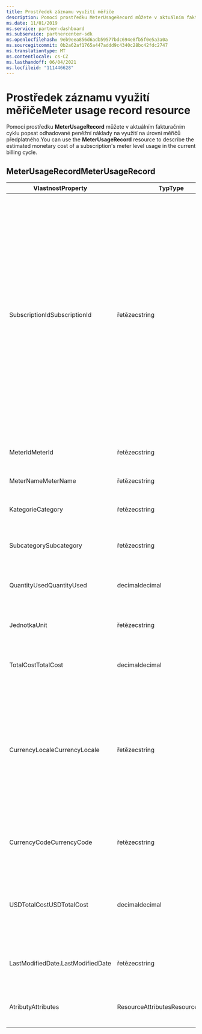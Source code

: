 ```yaml
---
title: Prostředek záznamu využití měřiče
description: Pomocí prostředku MeterUsageRecord můžete v aktuálním fakturačním cyklu popsat odhadované peněžní náklady na využití na úrovni měřičů předplatného.
ms.date: 11/01/2019
ms.service: partner-dashboard
ms.subservice: partnercenter-sdk
ms.openlocfilehash: 9eb9eea856d6adb59577bdc694e8fb5f0e5a3a0a
ms.sourcegitcommit: 0b2a62af1765a447addd9c4340c28bc42fdc2747
ms.translationtype: MT
ms.contentlocale: cs-CZ
ms.lasthandoff: 06/04/2021
ms.locfileid: "111446628"
---
```

# <a name="meter-usage-record-resource"></a><span data-ttu-id="bef6b-103">Prostředek záznamu využití měřiče</span><span class="sxs-lookup"><span data-stu-id="bef6b-103">Meter usage record resource</span></span>

<span data-ttu-id="bef6b-104">Pomocí prostředku **MeterUsageRecord** můžete v aktuálním fakturačním cyklu popsat odhadované peněžní náklady na využití na úrovni měřičů předplatného.</span><span class="sxs-lookup"><span data-stu-id="bef6b-104">You can use the **MeterUsageRecord** resource to describe the estimated monetary cost of a subscription's meter level usage in the current billing cycle.</span></span>

## <a name="meterusagerecord"></a><span data-ttu-id="bef6b-105">MeterUsageRecord</span><span class="sxs-lookup"><span data-stu-id="bef6b-105">MeterUsageRecord</span></span>

| <span data-ttu-id="bef6b-106">Vlastnost</span><span class="sxs-lookup"><span data-stu-id="bef6b-106">Property</span></span>         | <span data-ttu-id="bef6b-107">Typ</span><span class="sxs-lookup"><span data-stu-id="bef6b-107">Type</span></span>               | <span data-ttu-id="bef6b-108">Description</span><span class="sxs-lookup"><span data-stu-id="bef6b-108">Description</span></span>                                                                                                                                                                                                                                                                                                                                                                                         |
|------------------|--------------------|-----------------------------------------------------------------------------------------------------------------------------------------------------------------------------------------------------------------------------------------------------------------------------------------------------------------------------------------------------------------------------------------------------|
| <span data-ttu-id="bef6b-109">SubscriptionId</span><span class="sxs-lookup"><span data-stu-id="bef6b-109">SubscriptionId</span></span>   | <span data-ttu-id="bef6b-110">řetězec</span><span class="sxs-lookup"><span data-stu-id="bef6b-110">string</span></span>             | <span data-ttu-id="bef6b-111">identifikátor GUID odpovídající identifikátoru [prostředku předplatného](subscription-resources.md#subscription)partnerského centra, který představuje předplatné Microsoft Azure (MS-AZR-0145P) nebo plán Azure.</span><span class="sxs-lookup"><span data-stu-id="bef6b-111">A GUID corresponding to the identifier of a Partner Center [subscription resource](subscription-resources.md#subscription), which represents a Microsoft Azure (MS-AZR-0145P) subscription or an Azure plan.</span></span> <span data-ttu-id="bef6b-112">pro předplatná Microsoft Azure (MS-AZR-0145P) je tato hodnota identifikátorem předplatného pro obchod.</span><span class="sxs-lookup"><span data-stu-id="bef6b-112">For Microsoft Azure (MS-AZR-0145P) subscriptions, this value is the commerce subscription identifier.</span></span> <span data-ttu-id="bef6b-113">U prostředků předplatného Azure Plan je tato hodnota identifikátor plánu Azure.</span><span class="sxs-lookup"><span data-stu-id="bef6b-113">For Azure plan subscription resources, this value is the Azure plan identifier.</span></span> |
| <span data-ttu-id="bef6b-114">MeterId</span><span class="sxs-lookup"><span data-stu-id="bef6b-114">MeterId</span></span>          | <span data-ttu-id="bef6b-115">řetězec</span><span class="sxs-lookup"><span data-stu-id="bef6b-115">string</span></span>             | <span data-ttu-id="bef6b-116">Získá nebo nastaví identifikátor měřiče.</span><span class="sxs-lookup"><span data-stu-id="bef6b-116">Gets or sets the meter identifier.</span></span>                                                                                                                                                                                                                                                                                                                                                                  |
| <span data-ttu-id="bef6b-117">MeterName</span><span class="sxs-lookup"><span data-stu-id="bef6b-117">MeterName</span></span>        | <span data-ttu-id="bef6b-118">řetězec</span><span class="sxs-lookup"><span data-stu-id="bef6b-118">string</span></span>             | <span data-ttu-id="bef6b-119">Získá nebo nastaví název měřiče.</span><span class="sxs-lookup"><span data-stu-id="bef6b-119">Gets or sets the meter name.</span></span>                                                                                                                                                                                                                                                                                                                                                                        |
| <span data-ttu-id="bef6b-120">Kategorie</span><span class="sxs-lookup"><span data-stu-id="bef6b-120">Category</span></span>         | <span data-ttu-id="bef6b-121">řetězec</span><span class="sxs-lookup"><span data-stu-id="bef6b-121">string</span></span>             | <span data-ttu-id="bef6b-122">Získá nebo nastaví kategorii prostředku Azure.</span><span class="sxs-lookup"><span data-stu-id="bef6b-122">Gets or sets the Azure resource category.</span></span>                                                                                                                                                                                                                                                                                                                                                           |
| <span data-ttu-id="bef6b-123">Subcategory</span><span class="sxs-lookup"><span data-stu-id="bef6b-123">Subcategory</span></span>      | <span data-ttu-id="bef6b-124">řetězec</span><span class="sxs-lookup"><span data-stu-id="bef6b-124">string</span></span>             | <span data-ttu-id="bef6b-125">Získá nebo nastaví podkategorii prostředku Azure.</span><span class="sxs-lookup"><span data-stu-id="bef6b-125">Gets or sets the Azure resource sub-category.</span></span>                                                                                                                                                                                                                                                                                                                                                       |
| <span data-ttu-id="bef6b-126">QuantityUsed</span><span class="sxs-lookup"><span data-stu-id="bef6b-126">QuantityUsed</span></span>     | <span data-ttu-id="bef6b-127">decimal</span><span class="sxs-lookup"><span data-stu-id="bef6b-127">decimal</span></span>            | <span data-ttu-id="bef6b-128">Získá nebo nastaví množství použitého prostředku Azure.</span><span class="sxs-lookup"><span data-stu-id="bef6b-128">Gets or sets the quantity of the Azure resource used.</span></span>                                                                                                                                                                                                                                                                                                                                               |
| <span data-ttu-id="bef6b-129">Jednotka</span><span class="sxs-lookup"><span data-stu-id="bef6b-129">Unit</span></span>             | <span data-ttu-id="bef6b-130">řetězec</span><span class="sxs-lookup"><span data-stu-id="bef6b-130">string</span></span>             | <span data-ttu-id="bef6b-131">Získá nebo nastaví měrnou jednotku prostředku Azure.</span><span class="sxs-lookup"><span data-stu-id="bef6b-131">Gets or sets the unit of measure for the Azure resource.</span></span>                                                                                                                                                                                                                                                                                                                                            |
| <span data-ttu-id="bef6b-132">TotalCost</span><span class="sxs-lookup"><span data-stu-id="bef6b-132">TotalCost</span></span>        | <span data-ttu-id="bef6b-133">decimal</span><span class="sxs-lookup"><span data-stu-id="bef6b-133">decimal</span></span>            | <span data-ttu-id="bef6b-134">Získá nebo nastaví odhadované celkové náklady na využití.</span><span class="sxs-lookup"><span data-stu-id="bef6b-134">Gets or sets the estimated total cost of usage.</span></span>                                                                                                                                                                                                                                                                                                                                                     |
| <span data-ttu-id="bef6b-135">CurrencyLocale</span><span class="sxs-lookup"><span data-stu-id="bef6b-135">CurrencyLocale</span></span>   | <span data-ttu-id="bef6b-136">řetězec</span><span class="sxs-lookup"><span data-stu-id="bef6b-136">string</span></span>             | <span data-ttu-id="bef6b-137">Národní prostředí, ve kterém se předplatné použilo.</span><span class="sxs-lookup"><span data-stu-id="bef6b-137">The locale in which the subscription was used.</span></span> <span data-ttu-id="bef6b-138">Tato vlastnost určuje měnu, která se používá na faktuře.</span><span class="sxs-lookup"><span data-stu-id="bef6b-138">This property determines the currency that is used on the invoice.</span></span> <span data-ttu-id="bef6b-139">tato vlastnost je k dispozici pro odběry Microsoft Azure (MS-AZR-0145P).</span><span class="sxs-lookup"><span data-stu-id="bef6b-139">This property is available for Microsoft Azure (MS-AZR-0145P) subscriptions.</span></span>                                                                                                                                                                                                      |
| <span data-ttu-id="bef6b-140">CurrencyCode</span><span class="sxs-lookup"><span data-stu-id="bef6b-140">CurrencyCode</span></span>     | <span data-ttu-id="bef6b-141">řetězec</span><span class="sxs-lookup"><span data-stu-id="bef6b-141">string</span></span>             | <span data-ttu-id="bef6b-142">Získá nebo nastaví kód měny.</span><span class="sxs-lookup"><span data-stu-id="bef6b-142">Gets or sets the currency code.</span></span> <span data-ttu-id="bef6b-143">Tato vlastnost je k dispozici pro plány Azure.</span><span class="sxs-lookup"><span data-stu-id="bef6b-143">This property is available for Azure plans.</span></span>                                                                                                                                                                                                                                                                                                                         |
| <span data-ttu-id="bef6b-144">USDTotalCost</span><span class="sxs-lookup"><span data-stu-id="bef6b-144">USDTotalCost</span></span>     | <span data-ttu-id="bef6b-145">decimal</span><span class="sxs-lookup"><span data-stu-id="bef6b-145">decimal</span></span>            | <span data-ttu-id="bef6b-146">Získá nebo nastaví odhadované celkové náklady v USD.</span><span class="sxs-lookup"><span data-stu-id="bef6b-146">Gets or sets the estimated total cost in USD.</span></span> <span data-ttu-id="bef6b-147">Tato vlastnost je k dispozici pro plány Azure.</span><span class="sxs-lookup"><span data-stu-id="bef6b-147">This property is available for Azure plans.</span></span>                                                                                                                                                                                                                                                                                                           |
| <span data-ttu-id="bef6b-148">LastModifiedDate.</span><span class="sxs-lookup"><span data-stu-id="bef6b-148">LastModifiedDate</span></span> | <span data-ttu-id="bef6b-149">řetězec</span><span class="sxs-lookup"><span data-stu-id="bef6b-149">string</span></span>             | <span data-ttu-id="bef6b-150">Den (ve formátu data a času), kdy se tento záznam naposledy změnil</span><span class="sxs-lookup"><span data-stu-id="bef6b-150">The day (in date-time format) that this record was last modified.</span></span>                                                                                                                                                                                                                                                                                                                                   |
| <span data-ttu-id="bef6b-151">Atributy</span><span class="sxs-lookup"><span data-stu-id="bef6b-151">Attributes</span></span>       | <span data-ttu-id="bef6b-152">ResourceAttributes</span><span class="sxs-lookup"><span data-stu-id="bef6b-152">ResourceAttributes</span></span> | <span data-ttu-id="bef6b-153">Atributy metadat odpovídající prostředku.</span><span class="sxs-lookup"><span data-stu-id="bef6b-153">The metadata attributes corresponding to the resource.</span></span>                                                                                                                                                                                                                                                                                                                                              |
